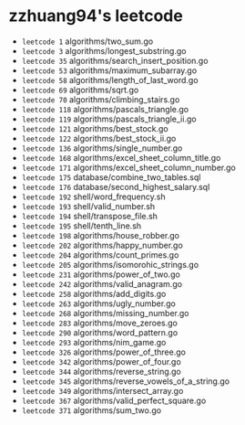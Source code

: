 # zzhuang94's leetcode

- `leetcode 1` algorithms/two_sum.go
- `leetcode 3` algorithms/longest_substring.go
- `leetcode 35` algorithms/search_insert_position.go
- `leetcode 53` algorithms/maximum_subarray.go
- `leetcode 58` algorithms/length_of_last_word.go
- `leetcode 69` algorithms/sqrt.go
- `leetcode 70` algorithms/climbing_stairs.go
- `leetcode 118` algorithms/pascals_triangle.go
- `leetcode 119` algorithms/pascals_triangle_ii.go
- `leetcode 121` algorithms/best_stock.go
- `leetcode 122` algorithms/best_stock_ii.go
- `leetcode 136` algorithms/single_number.go
- `leetcode 168` algorithms/excel_sheet_column_title.go
- `leetcode 171` algorithms/excel_sheet_column_number.go
- `leetcode 175` database/combine_two_tables.sql
- `leetcode 176` database/second_highest_salary.sql
- `leetcode 192` shell/word_frequency.sh
- `leetcode 193` shell/valid_number.sh
- `leetcode 194` shell/transpose_file.sh
- `leetcode 195` shell/tenth_line.sh
- `leetcode 198` algorithms/house_robber.go
- `leetcode 202` algorithms/happy_number.go
- `leetcode 204` algorithms/count_primes.go
- `leetcode 205` algorithms/isomorohic_strings.go
- `leetcode 231` algorithms/power_of_two.go
- `leetcode 242` algorithms/valid_anagram.go
- `leetcode 258` algorithms/add_digits.go
- `leetcode 263` algorithms/ugly_number.go
- `leetcode 268` algorithms/missing_number.go
- `leetcode 283` algorithms/move_zeroes.go
- `leetcode 290` algorithms/word_pattern.go
- `leetcode 293` algorithms/nim_game.go
- `leetcode 326` algorithms/power_of_three.go
- `leetcode 342` algorithms/power_of_four.go
- `leetcode 344` algorithms/reverse_string.go
- `leetcode 345` algorithms/reverse_vowels_of_a_string.go
- `leetcode 349` algorithms/intersect_array.go
- `leetcode 367` algorithms/valid_perfect_square.go
- `leetcode 371` algorithms/sum_two.go
